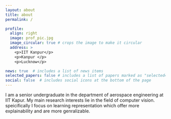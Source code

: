 ```yaml
---
layout: about
title: about
permalink: /

profile:
  align: right
  image: prof_pic.jpg
  image_circular: true # crops the image to make it circular
  address: >
    <p>IIT Kanpur</p>
    <p>Kanpur </p>
    <p>Lucknow</p>

news: true  # includes a list of news items
selected_papers: false # includes a list of papers marked as "selected={true}"
social: false  # includes social icons at the bottom of the page
---
```


I am a senior undergraduate in the department of aerospace engineering at IIT Kapur. My main research interests lie in the field of computer vision. speicifically I focus on learning representation which offer more explainability and are more genralizable.